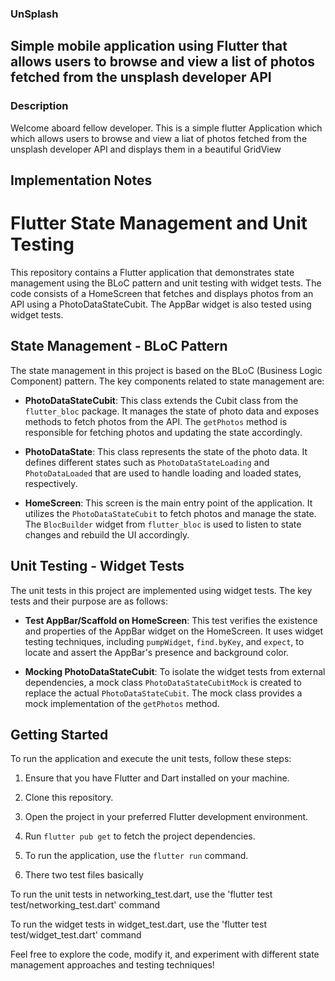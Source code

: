 ### UnSplash
##  Simple mobile application using Flutter that allows users to browse and view a list of photos fetched from the unsplash developer API
### Description

Welcome aboard fellow developer. This is a simple flutter Application which which allows users to browse and view a liat of photos fetched from the unsplash developer API and displays them in a beautiful GridView


##  Implementation Notes

# Flutter State Management and Unit Testing

This repository contains a Flutter application that demonstrates state management using the BLoC pattern and unit testing with widget tests. The code consists of a HomeScreen that fetches and displays photos from an API using a PhotoDataStateCubit. The AppBar widget is also tested using widget tests.

## State Management - BLoC Pattern

The state management in this project is based on the BLoC (Business Logic Component) pattern. The key components related to state management are:

- **PhotoDataStateCubit**: This class extends the Cubit class from the `flutter_bloc` package. It manages the state of photo data and exposes methods to fetch photos from the API. The `getPhotos` method is responsible for fetching photos and updating the state accordingly.

- **PhotoDataState**: This class represents the state of the photo data. It defines different states such as `PhotoDataStateLoading` and `PhotoDataLoaded` that are used to handle loading and loaded states, respectively.

- **HomeScreen**: This screen is the main entry point of the application. It utilizes the `PhotoDataStateCubit` to fetch photos and manage the state. The `BlocBuilder` widget from `flutter_bloc` is used to listen to state changes and rebuild the UI accordingly.

## Unit Testing - Widget Tests

The unit tests in this project are implemented using widget tests. The key tests and their purpose are as follows:

- **Test AppBar/Scaffold on HomeScreen**: This test verifies the existence and properties of the AppBar widget on the HomeScreen. It uses widget testing techniques, including `pumpWidget`, `find.byKey`, and `expect`, to locate and assert the AppBar's presence and background color.

- **Mocking PhotoDataStateCubit**: To isolate the widget tests from external dependencies, a mock class `PhotoDataStateCubitMock` is created to replace the actual `PhotoDataStateCubit`. The mock class provides a mock implementation of the `getPhotos` method.

## Getting Started

To run the application and execute the unit tests, follow these steps:

1. Ensure that you have Flutter and Dart installed on your machine.

2. Clone this repository.

3. Open the project in your preferred Flutter development environment.

4. Run `flutter pub get` to fetch the project dependencies.

5. To run the application, use the `flutter run` command.

6. There two test files basically

  To run the unit tests in networking_test.dart, use the 'flutter test test/networking_test.dart' command
  
  To run the widget tests in widget_test.dart, use the 'flutter test test/widget_test.dart' command

Feel free to explore the code, modify it, and experiment with different state management approaches and testing techniques!




